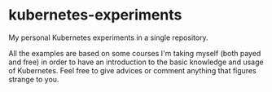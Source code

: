 # kubernetes-experiments
My personal Kubernetes experiments in a single repository.

All the examples are based on some courses I'm taking myself (both payed and free) in order to have an introduction to the basic knowledge and usage of Kubernetes.
Feel free to give advices or comment anything that figures strange to you.
